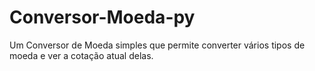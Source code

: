 # Conversor-Moeda-py
Um Conversor de Moeda simples que permite converter vários tipos de moeda e ver a cotação atual delas.
